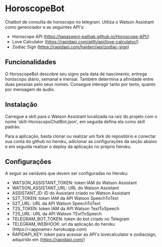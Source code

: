 # HoroscopeBot

Chatbot de consulta de horoscopo no telegram. Utiliza o Watson Assistant como gerenciador e as seguintes API's:

* Horoscope API (https://tapasweni-pathak.github.io/Horoscope-API/)
* Love Calculator (https://rapidapi.com/ajith/api/love-calculator/)
* Zodiac Sign (https://rapidapi.com/hajderr/api/zodiac-sign)

## Funcionalidades

O HoroscopeBot descobre seu signo pela data de nascimento, entrega horóscopo diário, semanal e mensal. Também determina a afinidade entre duas pessoas pelo seus nomes. Consegue interagir tanto por texto, quanto por mensagem de áudio.

## Instalação

Carregue a skill para o Watson Assistant localizada na raíz do projeto com o nome 'skill-HoroscopoChatBot.json', em seguida defina ela como skill padrão. 


Para a aplicação, basta clonar ou realizar um fork do repositório e conectar sua conta do github no heroku, adicionar as configurações da seção abaixo e em seguida realizar o deploy da aplicação no próprio heroku.

## Configurações

A seguir as variáveis que devem ser configuradas no Heroku:

* WATSON_ASSISTANT_TOKEN: token IAM do Watson Assistant
* WATSON_ASSISTANT_URL: URL do Watson Assistant
* ASSISTANT_ID: ID do Assistant criado no Watson Assistant
* S2T_TOKEN: token IAM da API Watson SpeechToText
* S2T_URL: URL da API Watson SpeechToText
* T2S_TOKEN: token IAM da API Watson TextToSpeech
* T2S_URL: URL da API Watson TExtToSpeech
* TELEGRAM_BOT_TOKEN: token do bot criado no Telegram
* TELEGRAM_WEBHOOK: url da aplicação do heroku (https://\<appname\>.herokuapp.com)
* RAPIDAPI_KEY: token para acessar as API's lovecalculator e zodiacsign, adquirido em (https://rapidapi.com/)